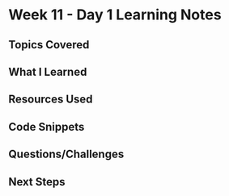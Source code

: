 # Week 11 - Day 1 Learning Notes

## Topics Covered

## What I Learned

## Resources Used

## Code Snippets

## Questions/Challenges

## Next Steps
